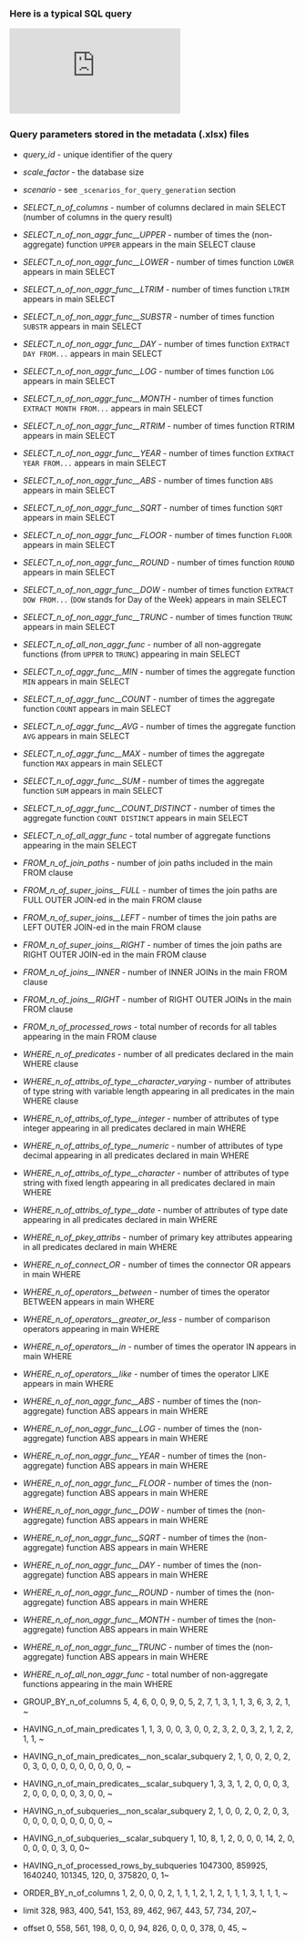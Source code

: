 ### Here is a typical SQL query
![A PostgreSQL Query](https://github.com/marinfotache/SQL-Queries-for-TPC-H/blob/main/_query_template/Q2311052230000015.pdf)


### Query parameters stored in the metadata (.xlsx) files

* _query_id_ - unique identifier of the query                                      
* _scale_factor_ - the database size                                 
* _scenario_ - see `_scenarios_for_query_generation` section                                     

* _SELECT_n_of_columns_ - number of columns declared in main SELECT (number of columns in the query result)                     
* _SELECT_n_of_non_aggr_func__UPPER_ - number of times the (non-aggregate) function `UPPER` appears in the main SELECT clause
* _SELECT_n_of_non_aggr_func__LOWER_ - number of times function `LOWER` appears in main SELECT                
* _SELECT_n_of_non_aggr_func__LTRIM_ - number of times function `LTRIM` appears in main SELECT                 
* _SELECT_n_of_non_aggr_func__SUBSTR_ - number of times function `SUBSTR` appears in main SELECT    
* _SELECT_n_of_non_aggr_func__DAY_ - number of times function `EXTRACT DAY FROM...` appears in main SELECT   
* _SELECT_n_of_non_aggr_func__LOG_ - number of times function `LOG` appears in main SELECT   
* _SELECT_n_of_non_aggr_func__MONTH_ - number of times function `EXTRACT MONTH FROM...`  appears in main SELECT   
* _SELECT_n_of_non_aggr_func__RTRIM_ - number of times function RTRIM appears in main SELECT    
* _SELECT_n_of_non_aggr_func__YEAR_ - number of times function `EXTRACT YEAR FROM...`  appears in main SELECT    
* _SELECT_n_of_non_aggr_func__ABS_ - number of times function `ABS` appears in main SELECT   
* _SELECT_n_of_non_aggr_func__SQRT_ - number of times function `SQRT` appears in main SELECT   
* _SELECT_n_of_non_aggr_func__FLOOR_ - number of times function `FLOOR` appears in main SELECT   
* _SELECT_n_of_non_aggr_func__ROUND_ - number of times function `ROUND` appears in main SELECT    
* _SELECT_n_of_non_aggr_func__DOW_ - number of times function `EXTRACT DOW FROM...` (`DOW` stands for Day of the Week) appears in main SELECT   
* _SELECT_n_of_non_aggr_func__TRUNC_ - number of times function `TRUNC` appears in main SELECT   
* _SELECT_n_of_all_non_aggr_func_ - number of all non-aggregate functions (from `UPPER` to `TRUNC`) appearing in main SELECT   
* _SELECT_n_of_aggr_func__MIN_ - number of times the aggregate function `MIN` appears in main SELECT   
* _SELECT_n_of_aggr_func__COUNT_ - number of times the aggregate function `COUNT` appears in main SELECT   
* _SELECT_n_of_aggr_func__AVG_ - number of times the aggregate function `AVG` appears in main SELECT    
* _SELECT_n_of_aggr_func__MAX_ - number of times the aggregate function `MAX` appears in main SELECT  
* _SELECT_n_of_aggr_func__SUM_  - number of times the aggregate function `SUM` appears in main SELECT 
* _SELECT_n_of_aggr_func__COUNT_DISTINCT_ - number of times the aggregate function `COUNT DISTINCT` appears in main SELECT  
* _SELECT_n_of_all_aggr_func_ - total number of aggregate functions appearing in the main SELECT

* _FROM_n_of_join_paths_ - number of join paths included in the main FROM clause
* _FROM_n_of_super_joins__FULL_ - number of times the join paths are FULL OUTER JOIN-ed in the main FROM clause
* _FROM_n_of_super_joins__LEFT_ - number of times the join paths are LEFT OUTER JOIN-ed in the main FROM clause
* _FROM_n_of_super_joins__RIGHT_ - number of times the join paths are RIGHT OUTER JOIN-ed in the main FROM clause
* _FROM_n_of_joins__INNER_ - number of INNER JOINs in the main FROM clause
* _FROM_n_of_joins__RIGHT_ - number of RIGHT OUTER JOINs in the main FROM clause
* _FROM_n_of_processed_rows_ - total number of records for all tables appearing in the main FROM clause
  
* _WHERE_n_of_predicates_ - number of all predicates declared in the main WHERE clause
* _WHERE_n_of_attribs_of_type__character_varying_ - number of attributes of type string with variable length appearing in all predicates in the main WHERE clause
* _WHERE_n_of_attribs_of_type__integer_ - number of attributes of type integer appearing in all predicates declared in main WHERE 
* _WHERE_n_of_attribs_of_type__numeric_ - number of attributes of type decimal appearing in all predicates declared in main WHERE
* _WHERE_n_of_attribs_of_type__character_ - number of attributes of type string with fixed length appearing in all predicates declared in main WHERE
* _WHERE_n_of_attribs_of_type__date_ - number of attributes of type date appearing in all predicates declared in main WHERE
* _WHERE_n_of_pkey_attribs_ - number of primary key attributes appearing in all predicates declared in main WHERE
* _WHERE_n_of_connect_OR_ - number of times the connector OR appears in main WHERE
* _WHERE_n_of_operators__between_ - number of times the operator BETWEEN appears in main WHERE
* _WHERE_n_of_operators__greater_or_less_ - number of comparison operators appearing in main WHERE
* _WHERE_n_of_operators__in_ - number of times the operator IN appears in main WHERE
* _WHERE_n_of_operators__like_ - number of times the operator LIKE appears in main WHERE
* _WHERE_n_of_non_aggr_func__ABS_ - number of times the (non-aggregate) function ABS appears in main WHERE
* _WHERE_n_of_non_aggr_func__LOG_ - number of times the (non-aggregate) function ABS appears in main WHERE
* _WHERE_n_of_non_aggr_func__YEAR_ - number of times the (non-aggregate) function ABS appears in main WHERE
* _WHERE_n_of_non_aggr_func__FLOOR_ - number of times the (non-aggregate) function ABS appears in main WHERE
* _WHERE_n_of_non_aggr_func__DOW_ - number of times the (non-aggregate) function ABS appears in main WHERE
* _WHERE_n_of_non_aggr_func__SQRT_ - number of times the (non-aggregate) function ABS appears in main WHERE
* _WHERE_n_of_non_aggr_func__DAY_ - number of times the (non-aggregate) function ABS appears in main WHERE
* _WHERE_n_of_non_aggr_func__ROUND_ - number of times the (non-aggregate) function ABS appears in main WHERE
* _WHERE_n_of_non_aggr_func__MONTH_ - number of times the (non-aggregate) function ABS appears in main WHERE
* _WHERE_n_of_non_aggr_func__TRUNC_ - number of times the (non-aggregate) function ABS appears in main WHERE
* _WHERE_n_of_all_non_aggr_func_ - total number of non-aggregate functions appearing in the main WHERE
  
* GROUP_BY_n_of_columns                         <dbl> 5, 4, 6, 0, 0, 9, 0, 5, 2, 7, 1, 3, 1, 1, 3, 6, 3, 2, 1, ~
* HAVING_n_of_main_predicates                   <dbl> 1, 1, 3, 0, 0, 3, 0, 0, 2, 3, 2, 0, 3, 2, 1, 2, 2, 1, 1, ~
* HAVING_n_of_main_predicates__non_scalar_subquery <dbl> 2, 1, 0, 0, 2, 0, 2, 0, 3, 0, 0, 0, 0, 0, 0, 0, 0, 0, ~
* HAVING_n_of_main_predicates__scalar_subquery     <dbl> 1, 3, 3, 1, 2, 0, 0, 0, 3, 2, 0, 0, 0, 0, 0, 3, 0, 0, ~
* HAVING_n_of_subqueries__non_scalar_subquery      <dbl> 2, 1, 0, 0, 2, 0, 2, 0, 3, 0, 0, 0, 0, 0, 0, 0, 0, 0, ~
* HAVING_n_of_subqueries__scalar_subquery          <dbl> 1, 10, 8, 1, 2, 0, 0, 0, 14, 2, 0, 0, 0, 0, 0, 3, 0, 0~
* HAVING_n_of_processed_rows_by_subqueries         <dbl> 1047300, 859925, 1640240, 101345, 120, 0, 375820, 0, 1~

* ORDER_BY_n_of_columns                         <dbl> 1, 2, 0, 0, 0, 2, 1, 1, 1, 2, 1, 2, 1, 1, 1, 3, 1, 1, 1, ~
* limit                                         <dbl> 328, 983, 400, 541, 153, 89, 462, 967, 443, 57, 734, 207,~
* offset                                        <dbl> 0, 558, 561, 198, 0, 0, 0, 94, 826, 0, 0, 0, 378, 0, 45, ~
